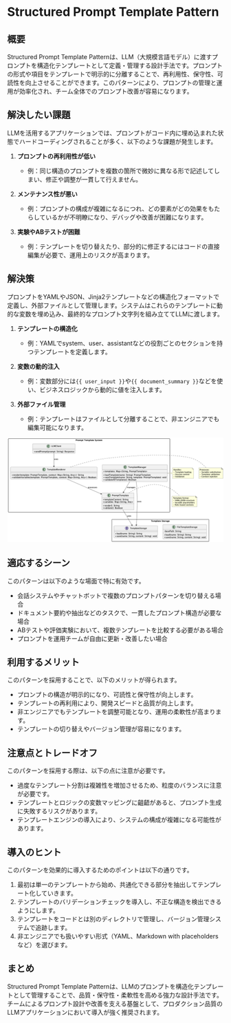 # Structured Prompt Template Pattern

## 概要
Structured Prompt Template Patternは、LLM（大規模言語モデル）に渡すプロンプトを構造化テンプレートとして定義・管理する設計手法です。プロンプトの形式や項目をテンプレートで明示的に分離することで、再利用性、保守性、可読性を向上させることができます。このパターンにより、プロンプトの管理と運用が効率化され、チーム全体でのプロンプト改善が容易になります。

## 解決したい課題
LLMを活用するアプリケーションでは、プロンプトがコード内に埋め込まれた状態でハードコーディングされることが多く、以下のような課題が発生します。

1. **プロンプトの再利用性が低い**
   - 例：同じ構造のプロンプトを複数の箇所で微妙に異なる形で記述してしまい、修正や調整が一貫して行えません。

2. **メンテナンス性が悪い**
   - 例：プロンプトの構成が複雑になるにつれ、どの要素がどの効果をもたらしているかが不明瞭になり、デバッグや改善が困難になります。

3. **実験やABテストが困難**
   - 例：テンプレートを切り替えたり、部分的に修正するにはコードの直接編集が必要で、運用上のリスクが高まります。

## 解決策
プロンプトをYAMLやJSON、Jinja2テンプレートなどの構造化フォーマットで定義し、外部ファイルとして管理します。システムはこれらのテンプレートに動的な変数を埋め込み、最終的なプロンプト文字列を組み立ててLLMに渡します。

1. **テンプレートの構造化**
   - 例：YAMLでsystem、user、assistantなどの役割ごとのセクションを持つテンプレートを定義します。

2. **変数の動的注入**
   - 例：変数部分には`{{ user_input }}`や`{{ document_summary }}`などを使い、ビジネスロジックから動的に値を注入します。

3. **外部ファイル管理**
   - 例：テンプレートはファイルとして分離することで、非エンジニアでも編集可能になります。

![img](./uml/images/structured_prompt_template_pattern.png)

## 適応するシーン
このパターンは以下のような場面で特に有効です。

- 会話システムやチャットボットで複数のプロンプトパターンを切り替える場合
- ドキュメント要約や抽出などのタスクで、一貫したプロンプト構造が必要な場合
- ABテストや評価実験において、複数テンプレートを比較する必要がある場合
- プロンプトを運用チームが自由に更新・改善したい場合

## 利用するメリット
このパターンを採用することで、以下のメリットが得られます。

- プロンプトの構造が明示的になり、可読性と保守性が向上します。
- テンプレートの再利用により、開発スピードと品質が向上します。
- 非エンジニアでもテンプレートを調整可能となり、運用の柔軟性が高まります。
- テンプレートの切り替えやバージョン管理が容易になります。

## 注意点とトレードオフ
このパターンを採用する際は、以下の点に注意が必要です。

- 過度なテンプレート分割は複雑性を増加させるため、粒度のバランスに注意が必要です。
- テンプレートとロジックの変数マッピングに齟齬があると、プロンプト生成に失敗するリスクがあります。
- テンプレートエンジンの導入により、システムの構成が複雑になる可能性があります。

## 導入のヒント
このパターンを効果的に導入するためのポイントは以下の通りです。

1. 最初は単一のテンプレートから始め、共通化できる部分を抽出してテンプレート化していきます。
2. テンプレートのバリデーションチェックを導入し、不正な構造を検出できるようにします。
3. テンプレートをコードとは別のディレクトリで管理し、バージョン管理システムで追跡します。
4. 非エンジニアでも扱いやすい形式（YAML、Markdown with placeholdersなど）を選びます。

## まとめ
Structured Prompt Template Patternは、LLMのプロンプトを構造化テンプレートとして管理することで、品質・保守性・柔軟性を高める強力な設計手法です。チームによるプロンプト設計や改善を支える基盤として、プロダクション品質のLLMアプリケーションにおいて導入が強く推奨されます。
